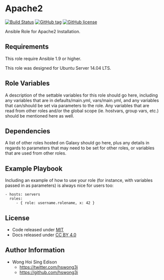 Apache2
=======

[![Build
Status](https://travis-ci.org/pantarei/ansible-role-apache2.svg?branch=master)](https://travis-ci.org/pantarei/ansible-role-apache2)
[![GitHub
tag](https://img.shields.io/github/tag/pantarei/ansible-role-apache2.svg)](https://github.com/pantarei/ansible-role-apache2)
[![GitHub
license](https://img.shields.io/github/license/pantarei/ansible-role-apache2.svg)](https://github.com/pantarei/ansible-role-apache2)

Ansible Role for Apache2 Installation.

Requirements
------------

This role require Ansible 1.9 or higher.

This role was designed for Ubuntu Server 14.04 LTS.

Role Variables
--------------

A description of the settable variables for this role should go here,
including any variables that are in defaults/main.yml, vars/main.yml,
and any variables that can/should be set via parameters to the role. Any
variables that are read from other roles and/or the global scope (ie.
hostvars, group vars, etc.) should be mentioned here as well.

Dependencies
------------

A list of other roles hosted on Galaxy should go here, plus any details
in regards to parameters that may need to be set for other roles, or
variables that are used from other roles.

Example Playbook
----------------

Including an example of how to use your role (for instance, with
variables passed in as parameters) is always nice for users too:

    - hosts: servers
      roles:
         - { role: username.rolename, x: 42 }

License
-------

-   Code released under
    [MIT](https://github.com/hswong3i/ansible-role-apache2/blob/master/LICENSE)
-   Docs released under [CC BY
    4.0](http://creativecommons.org/licenses/by/4.0/)

Author Information
------------------

-   Wong Hoi Sing Edison
    -   <https://twitter.com/hswong3i>
    -   <https://github.com/hswong3i>

